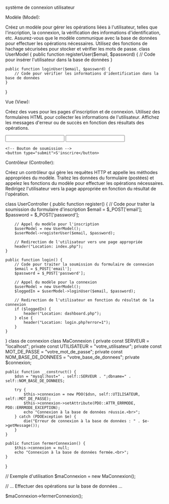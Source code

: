 système de connexion utilisateur

Modèle (Model):

Créez un modèle pour gérer les opérations liées à l'utilisateur, telles que l'inscription, la connexion, la vérification des informations d'identification, etc.
Assurez-vous que le modèle communique avec la base de données pour effectuer les opérations nécessaires.
Utilisez des fonctions de hachage sécurisées pour stocker et vérifier les mots de passe.
class UserModel {
    public function registerUser($email, $password) {
        // Code pour insérer l'utilisateur dans la base de données
    }

    public function loginUser($email, $password) {
        // Code pour vérifier les informations d'identification dans la base de données
    }
}

Vue (View):

Créez des vues pour les pages d'inscription et de connexion.
Utilisez des formulaires HTML pour collecter les informations de l'utilisateur.
Affichez les messages d'erreur ou de succès en fonction des résultats des opérations.

<!-- Formulaire d'inscription -->
<form action="index.php?controller=user&action=register" method="post">
    <!-- Champs pour l'e-mail et le mot de passe -->
    <input type="email" name="email" required>
    <input type="password" name="password" required>
    
    <!-- Bouton de soumission -->
    <button type="submit">S'inscrire</button>
</form>

Contrôleur (Controller):

Créez un contrôleur qui gère les requêtes HTTP et appelle les méthodes appropriées du modèle.
Traitez les données du formulaire (postées) et appelez les fonctions du modèle pour effectuer les opérations nécessaires.
Redirigez l'utilisateur vers la page appropriée en fonction du résultat de l'opération.

class UserController {
    public function register() {
        // Code pour traiter la soumission du formulaire d'inscription
        $email = $_POST['email'];
        $password = $_POST['password'];

        // Appel du modèle pour l'inscription
        $userModel = new UserModel();
        $userModel->registerUser($email, $password);

        // Redirection de l'utilisateur vers une page appropriée
        header("Location: index.php");
    }

    public function login() {
        // Code pour traiter la soumission du formulaire de connexion
        $email = $_POST['email'];
        $password = $_POST['password'];

        // Appel du modèle pour la connexion
        $userModel = new UserModel();
        $loggedIn = $userModel->loginUser($email, $password);

        // Redirection de l'utilisateur en fonction du résultat de la connexion
        if ($loggedIn) {
            header("Location: dashboard.php");
        } else {
            header("Location: login.php?error=1");
        }
    }
}
class de connexion
class MaConnexion {
    private const SERVEUR = "localhost";
    private const UTILISATEUR = "votre_utilisateur";
    private const MOT_DE_PASSE = "votre_mot_de_passe";
    private const NOM_BASE_DE_DONNEES = "votre_base_de_donnees";
    private $connexion;

    public function __construct() {
        $dsn = "mysql:host=" . self::SERVEUR . ";dbname=" . self::NOM_BASE_DE_DONNEES;

        try {
            $this->connexion = new PDO($dsn, self::UTILISATEUR, self::MOT_DE_PASSE);
            $this->connexion->setAttribute(PDO::ATTR_ERRMODE, PDO::ERRMODE_EXCEPTION);
            echo "Connexion à la base de données réussie.<br>";
        } catch (PDOException $e) {
            die("Erreur de connexion à la base de données : " . $e->getMessage());
        }
    }

    public function fermerConnexion() {
        $this->connexion = null;
        echo "Connexion à la base de données fermée.<br>";
    }
}

// Exemple d'utilisation
$maConnexion = new MaConnexion();

// ... Effectuer des opérations sur la base de données ...

$maConnexion->fermerConnexion();
